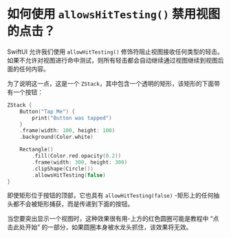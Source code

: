 如何使用 `allowsHitTesting()` 禁用视图的点击？
===

SwiftUI 允许我们使用 `allowHitTesting()` 修饰符阻止视图接收任何类型的轻击。 如果不允许对视图进行命中测试，则所有轻击都会自动继续通过视图继续到视图后面的任何内容。

为了说明这一点，这是一个 `ZStack`，其中包含一个透明的矩形，该矩形的下面带有一个按钮：

```swift
ZStack {
    Button("Tap Me") {
        print("Button was tapped")
    }
    .frame(width: 100, height: 100)
    .background(Color.white)

    Rectangle()
        .fill(Color.red.opacity(0.2))
        .frame(width: 300, height: 300)
        .clipShape(Circle())
        .allowsHitTesting(false)
}
```

即使矩形位于按钮的顶部，它也具有 `allowHitTesting(false)` -矩形上的任何抽头都不会被矩形捕获，而是传递到下面的按钮。

当您要突出显示一个视图时，这种效果很有用-上方的红色圆圈可能是教程中 “点击此处开始” 的一部分，如果圆圈本身被水龙头抓住，该效果将无效。